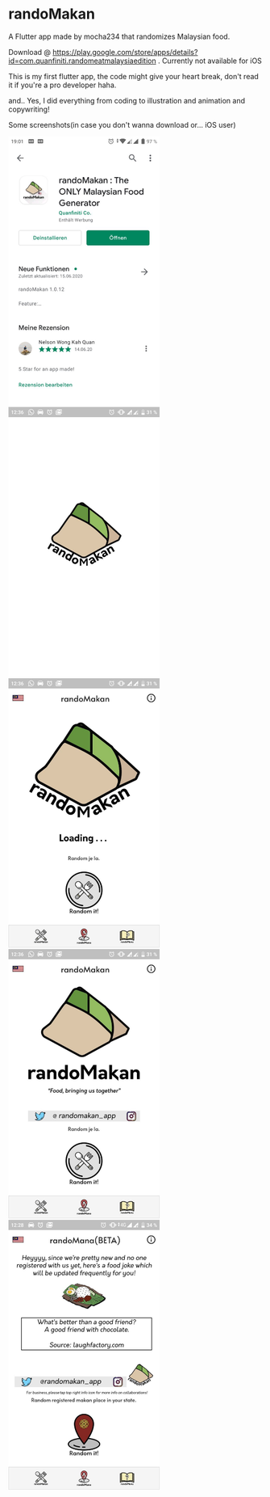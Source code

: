 # randoMakan

A Flutter app made by mocha234 that randomizes Malaysian food.

Download @ https://play.google.com/store/apps/details?id=com.quanfiniti.randomeatmalaysiaedition .
Currently not available for iOS

This is my first flutter app, the code might give your heart break, don't read it if you're a pro developer haha.

and.. Yes, I did everything from coding to illustration and animation and copywriting! 

Some screenshots(in case you don't wanna download or... iOS user)

<img src="https://github.com/mocha234/randoMakan-sourcecode/blob/main/Screenshots/photo6269317089017834253.jpg" width="300">

<img src="https://github.com/mocha234/randoMakan-sourcecode/blob/main/Screenshots/photo6278277271265585502.jpg" width="300">

<img src="https://github.com/mocha234/randoMakan-sourcecode/blob/main/Screenshots/photo6278277271265585503.jpg" width="300">

<img src="https://github.com/mocha234/randoMakan-sourcecode/blob/main/Screenshots/photo6278277271265585501.jpg" width="300">

<img src="https://github.com/mocha234/randoMakan-sourcecode/blob/main/Screenshots/photo6278277271265585504.jpg" width="300">


